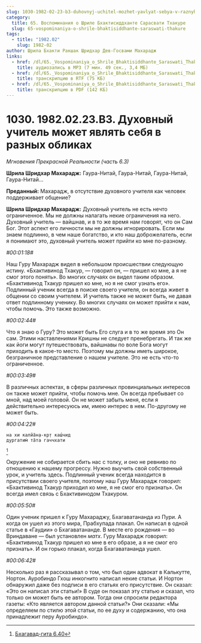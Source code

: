 ```yaml
---
slug: 1030-1982-02-23-b3-duhovnyj-uchitel-mozhet-yavlyat-sebya-v-raznyh-oblikah
category:
  title: 65. Воспоминания о Шриле Бхактисиддханте Сарасвати Тхакуре
  slug: 65-vospominaniya-o-shrile-bhaktisiddhante-saraswati-thakure
tags:
  - title: "1982.02"
    slug: 1982-02
author: Шрила Бхакти Ракшак Шридхар Дев-Госвами Махарадж
links:
  - href: /dl/65._Vospominaniya_o_Shrile_Bhaktisiddhante_Saraswati_Thakure/1030_1982.02.23.B3_SridharMj_Duhovnyy_uchitel_mojet_yavlyat_sebya_v_raznyh_oblikah.mp3
    title: аудиозапись в MP3 (7 мин. 49 сек., 3,4 МБ)
  - href: /dl/65._Vospominaniya_o_Shrile_Bhaktisiddhante_Saraswati_Thakure/1030_1982.02.23.B3_SridharMj_Duhovnyy_uchitel_mojet_yavlyat_sebya_v_raznyh_oblikah.rtf
    title: транскрипцию в RTF (75 КБ)
  - href: /dl/65._Vospominaniya_o_Shrile_Bhaktisiddhante_Saraswati_Thakure/1030_1982.02.23.B3_SridharMj_Duhovnyy_uchitel_mojet_yavlyat_sebya_v_raznyh_oblikah.pdf
    title: транскрипцию в PDF (142 КБ)
---
```


# 1030. 1982.02.23.B3. Духовный учитель может являть себя в разных обликах

*Мгновения Прекрасной Реальности (часть 6.3)*

**Шрила Шридхар Махарадж:** Гаура-Нитай, Гаура-Нитай, Гаура-Нитай, Гаура-Нитай…

**Преданный:** Махарадж, в отсутствие духовного учителя как человек поддерживает общение?

**Шрила Шридхар Махарадж:** Духовный учитель не есть нечто ограниченное. Мы не должны налагать некие ограничения на него. Духовный учитель — вайшнав, и в то же время нам говорят, что он Сам Бог. Этот аспект его личности мы не должны игнорировать. Если мы знаем подлинно, в чем наше богатство, и кто наш доброжелатель, если я понимают это, духовный учитель может прийти ко мне по-разному.

*#00:01:18#*

Наш Гуру Махарадж видел в небольшом происшествии следующую истину. «Бхактивинод Тхакур, — говорил он, — пришел ко мне, а я не смог этого понять». Во многих случаях он видел таким образом. «Бхактивинод Тхакур пришел ко мне, но я не смог узнать его». Подлинный ученик всегда в поиске своего учителя, он всегда живет в общении со своим учителем. И учитель также не может быть, не давая ответ подлинному ученику. Во многих случаях он может прийти к нам, чтобы помочь. Это также возможно.

*#00:02:44#*

Что я знаю о Гуру? Это может быть Его слуга и в то же время это Он сам. Этими наставлениями Кришны не следует пренебрегать. И так же как йоги могут путешествовать, вайшнавы по воле Бога могут приходить в какое-то место. Поэтому мы должны иметь широкое, безграничное представление о нашем учителе. Это не есть что-то ограниченное.

*#00:03:49#*

В различных аспектах, в сферы различных провинциальных интересов он также может прийти, чтобы помочь мне. Он всегда пребывает со мной, над моей головой. Он не может забыть меня, если я действительно интересуюсь им, имею интерес в нем. По-другому не может быть.

*#00:04:22#*

    на хи калйа̄н̣а-кр̣т каш́чид
    дургатим̇ та̄та гаччхати
[^_ftn1]

Окружение не собирается сбить нас с толку, и оно не ревниво по отношению к нашему прогрессу. Нужно выучить свой собственный урок, и учитель здесь. Подлинный ученик всегда находится в присутствии своего учителя, поэтому наш Гуру Махарадж говорил: «Бхактивинод Тхакур приходил ко мне, я не смог его признать». Он всегда имел связь с Бхактивинодом Тхакуром.

*#00:05:50#*

Один ученик пришел к Гуру Махараджу, Бхагаватананда из Пури. А когда он ушел из этого мира, Прабхупада плакал. Он написал в одной статье в «Гаудии» о Бхагаватананде. В месте его рождения — во Вриндаване — был установлен *матх*. Гуру Махарадж говорил: «Бхактивинод Тхакур пришел ко мне в его образе, а я не смог его признать». И он горько плакал, когда Бхагаватананда ушел.

*#00:06:42#*

Несколько раз я рассказывал о том, что был один адвокат в Калькутте, Нортон. Ауробиндо Гхош инкогнито написал некие статьи. И Нортон обнаружил даже без подписи в его статьях его присутствие. Он сказал: «Это он написал эти статьи!» В суде он показал эту статью и сказал, что только он может быть ее автором. Тогда они спросили редактора газеты: «Кто является автором данной статьи?» Они сказали: «Мы определяем по стилю этой статьи, по ее духу и содержанию, что она принадлежит перу Ауробиндо».



[^_ftn1]: [Бхагавад-гита 6.40](../notes/bhagavad-gita/bhagavad-gita-6-40.md)
